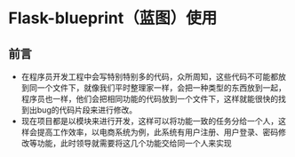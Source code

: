 # Flask-blueprint（蓝图）使用

## 前言

- 在程序员开发工程中会写特别特别多的代码，众所周知，这些代码不可能都放到同一个文件下，就像我们平时整理家一样，会把一种类型的东西放到一起，程序员也一样，他们会把相同功能的代码放到一个文件下，这样就能很快的找到出bug的代码片段来进行修改。
- 现在项目都是以模块来进行开发，这样可以将功能一致的任务分给一个人，这样会提高工作效率，以电商系统为例，此系统有用户注册、用户登录、密码修改等功能，此时领导就需要将这几个功能交给同一个人来实现